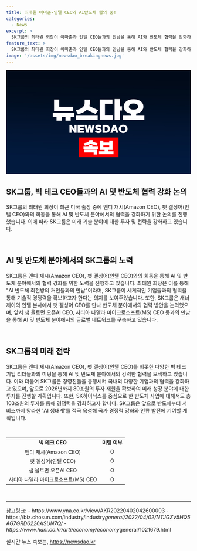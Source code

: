 ```yaml
---
title: 최태원 아마존·인텔 CEO와 AI반도체 협의 중!
categories:
  - News
excerpt: >
  SK그룹의 최태원 회장이 아마존과 인텔 CEO들과의 만남을 통해 AI와 반도체 협력을 강화하는 계획을 밝혔다. 최 회장은 인스타그램에 두 CEO와 함께한 사진을 올리고, SK그룹의 AI와 반도체 사업 협력을 강조했다. 미국 출장길에서 빅테크 기업 리더들과의 네트워크를 강화하며, SK그룹의 미래 성장을 위한 80조원 규모의 투자 계획을 밝힌 것으로 전해졌다. AI를 활용한 반도체 제조혁신을 위한 논의도 이뤄졌다. 이러한 노력은 SK그룹의 반도체 사업 경쟁력을 강화하고, 국가 경쟁력을 높이며, AI 생태계를 육성하는 데 적극적으로 기여할 것으로 기대된다.
feature_text: >
  SK그룹의 최태원 회장이 아마존과 인텔 CEO들과의 만남을 통해 AI와 반도체 협력을 강화하는 계획을 밝혔다. 최 회장은 인스타그램에 두 CEO와 함께한 사진을 올리고, SK그룹의 AI와 반도체 사업 협력을 강조했다. 미국 출장길에서 빅테크 기업 리더들과의 네트워크를 강화하며, SK그룹의 미래 성장을 위한 80조원 규모의 투자 계획을 밝힌 것으로 전해졌다. AI를 활용한 반도체 제조혁신을 위한 논의도 이뤄졌다. 이러한 노력은 SK그룹의 반도체 사업 경쟁력을 강화하고, 국가 경쟁력을 높이며, AI 생태계를 육성하는 데 적극적으로 기여할 것으로 기대된다.
image: '/assets/img/newsdao_breakingnews.jpg'
---
```


<p><img src="/assets/img/newsdao_breakingnews.jpg" alt="ranknews 속보" /></p>

<h2 data-ke-size="size26">SK그룹, 빅 테크 CEO들과의 AI 및 반도체 협력 강화 논의</h2>

<p>SK그룹의 최태원 회장이 최근 미국 출장 중에 앤디 재시(Amazon CEO), 팻 겔싱어(인텔 CEO)와의 회동을 통해 AI 및 반도체 분야에서의 협력을 강화하기 위한 논의를 진행했습니다. 이에 따라 SK그룹은 미래 기술 분야에 대한 투자 및 전략을 강화하고 있습니다.</p>

<p data-ke-size="size16">&nbsp;</p>

<h2 data-ke-size="size24">AI 및 반도체 분야에서의 SK그룹의 노력</h2>

<p>SK그룹은 앤디 재시(Amazon CEO), 팻 겔싱어(인텔 CEO)와의 회동을 통해 AI 및 반도체 분야에서의 협력 강화를 위한 노력을 진행하고 있습니다. 최태원 회장은 이를 통해 "AI 반도체 최전방의 거인들과의 만남"이라며, SK그룹이 세계적인 기업들과의 협력을 통해 기술적 경쟁력을 확보하고자 한다는 의지를 보여주었습니다. 또한, SK그룹은 새너제이의 인텔 본사에서 팻 겔싱어 CEO를 만나 반도체 분야에서의 협력 방안을 논의했으며, 앞서 샘 올트먼 오픈AI CEO, 사티아 나델라 마이크로소프트(MS) CEO 등과의 만남을 통해 AI 및 반도체 분야에서의 글로벌 네트워크를 구축하고 있습니다.</p>

<p data-ke-size="size16">&nbsp;</p>

<h2 data-ke-size="size24">SK그룹의 미래 전략</h2>

<p>SK그룹은 앤디 재시(Amazon CEO), 팻 겔싱어(인텔 CEO)를 비롯한 다양한 빅 테크 기업 리더들과의 미팅을 통해 AI 및 반도체 분야에서의 강력한 협력을 모색하고 있습니다. 이와 더불어 SK그룹은 경영진들을 동행시켜 국내외 다양한 기업과의 협력을 강화하고 있으며, 앞으로 2026년까지 80조원의 투자 재원을 확보하여 미래 성장 분야에 대한 투자를 진행할 계획입니다. 또한, SK하이닉스를 중심으로 한 반도체 사업에 대해서도 총 103조원의 투자를 통해 경쟁력을 강화하고자 합니다. SK그룹은 앞으로 반도체부터 서비스까지 망라한 'AI 생태계'를 적극 육성해 국가 경쟁력 강화와 인류 발전에 기여할 계획입니다.</p>

<p data-ke-size="size16">&nbsp;</p>

<table>
  <tbody>
    <tr>
      <td style="text-align: center; height: 17px;"><b>빅 테크 CEO</b></td>
      <td style="text-align: center; height: 17px;"><b>미팅 여부</b></td>
    </tr>
    <tr>
      <td style="text-align: center;">앤디 재시(Amazon CEO)</td>
      <td style="text-align: center;">O</td>
    </tr>
    <tr>
      <td style="text-align: center;">팻 겔싱어(인텔 CEO)</td>
      <td style="text-align: center;">O</td>
    </tr>
    <tr>
      <td style="text-align: center;">샘 올트먼 오픈AI CEO</td>
      <td style="text-align: center;">O</td>
    </tr>
    <tr>
      <td style="text-align: center;">사티아 나델라 마이크로소프트(MS) CEO</td>
      <td style="text-align: center;">O</td>
    </tr>
  </tbody>
</table>

<p data-ke-size="size16">&nbsp;</p>

<hr>

<p>참고링크:
- https://www.yna.co.kr/view/AKR20220402042600003
- https://biz.chosun.com/industry/industry<em>general/2022/04/02/NTJGZV5HQ5AG7GRD6226ASUN7Q/
- https://www.hani.co.kr/arti/economy/economy</em>general/1021679.html</p>
실시간 뉴스 속보는, <a href="https://newsdao.kr" rel="dofollow">https://newsdao.kr</a>


